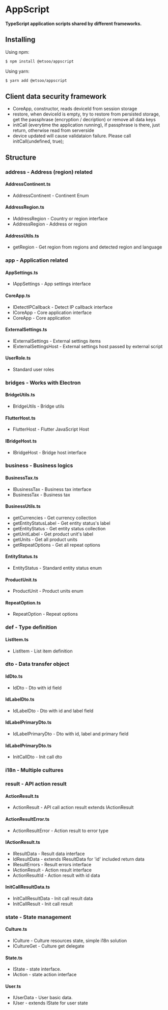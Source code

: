 # AppScript
**TypeScript application scripts shared by different frameworks.**

## Installing

Using npm:

```bash
$ npm install @etsoo/appscript
```

Using yarn:

```bash
$ yarn add @etsoo/appscript
```

## Client data security framework
-   CoreApp, constructor, reads deviceId from session storage
-   restore, when deviceId is empty, try to restore from persisted storage, get the passphrase (encryption / decription) or remove all data keys
-   initCall (everytime the application running), if passphrase is there, just return, otherwise read from serverside
-   device updated will cause validataion failure. Please call initCall(undefined, true);

## Structure

### address - Address (region) related

#### AddressContinent.ts ####
-   AddressContinent - Continent Enum

#### AddressRegion.ts ####
-   IAddressRegion - Country or region interface
-   AddressRegion - Address or region

#### AddressUtils.ts ####
-   getRegion - Get region from regions and detected region and language

### app - Application related

#### AppSettings.ts ####
-   IAppSettings - App settings interface

#### CoreApp.ts ####
-   IDetectIPCallback - Detect IP callback interface
-   ICoreApp - Core application interface
-   CoreApp - Core application

#### ExternalSettings.ts ####
-   IExternalSettings - External settings items
-   IExternalSettingsHost - External settings host passed by external script

#### UserRole.ts ####
-   Standard user roles

### bridges - Works with Electron

#### BridgeUtils.ts ####
-   BridgeUtils - Bridge utils

#### FlutterHost.ts ####
-   FlutterHost - Flutter JavaScript Host

#### IBridgeHost.ts ####
-   IBridgeHost - Bridge host interface

### business - Business logics

#### BusinessTax.ts ####
-   IBusinessTax - Business tax interface
-   BusinessTax - Business tax

#### BusinessUtils.ts ####
-   getCurrencies - Get currency collection
-   getEntityStatusLabel - Get entity status's label
-   getEntityStatus - Get entity status collection
-   getUnitLabel - Get product unit's label
-   getUnits - Get all product units
-   getRepeatOptions -  Get all repeat options

#### EntityStatus.ts ####
-   EntityStatus - Standard entity status enum

#### ProductUnit.ts ####
-   ProductUnit - Product units enum

#### RepeatOption.ts ####
-   RepeatOption - Repeat options

### def - Type definition

#### ListItem.ts ####
-   ListItem - List item definition

### dto - Data transfer object

#### IdDto.ts ####
-   IdDto - Dto with id field

#### IdLabelDto.ts ####
-   IdLabelDto - Dto with id and label field

#### IdLabelPrimaryDto.ts ####
-   IdLabelPrimaryDto - Dto with id, label and primary field

#### IdLabelPrimaryDto.ts ####
-   InitCallDto - Init call dto

### i18n - Multiple cultures

### result - API action result

#### ActionResult.ts ####
-   ActionResult - API call action result extends IActionResult

#### ActionResultError.ts ####
-   ActionResultError - Action result to error type

#### IActionResult.ts ####
-   IResultData - Result data interface
-   IdResultData - extends IResultData for 'id' included return data
-   IResultErrors - Result errors interface
-   IActionResult - Action result interface
-   ActionResultId - Action result with id data

#### InitCallResultData.ts ####
-   InitCallResultData - Init call result data
-   InitCallResult - Init call result

### state - State management

#### Culture.ts ####
-   ICulture - Culture resources state, simple i18n solution
-   ICultureGet - Culture get delegate

#### State.ts ####
-   IState - state interface.
-   IAction - state action interface

#### User.ts ####
-   IUserData - User basic data.
-   IUser - extends IState for user state